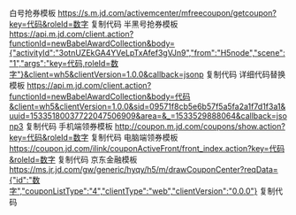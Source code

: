 白号抢券模板
https://s.m.jd.com/activemcenter/mfreecoupon/getcoupon?key=代码&roleId=数字
复制代码
半黑号抢券模板
https://api.m.jd.com/client.action?functionId=newBabelAwardCollection&body={"activityId":"3otnUZEkGA4YVeLpTxAfef3gVJn9","from":"H5node","scene":"1","args":"key=代码,roleId=数字"}&client=wh5&clientVersion=1.0.0&callback=jsonp
复制代码
详细代码替换模板
https://api.m.jd.com/client.action?functionId=newBabelAwardCollection&body=代码&client=wh5&clientVersion=1.0.0&sid=09571f8cb5e6b57f5a5fa2a1f7d1f3a1&uuid=15335180037722047506909&area=&_=1533529888064&callback=jsonp3
复制代码
手机端领券模板
http://coupon.m.jd.com/coupons/show.action?key=代码&roleId=数字
复制代码
电脑端领券模板
https://coupon.jd.com/ilink/couponActiveFront/front_index.action?key=代码&roleId=数字
复制代码
京东金融模板
https://ms.jr.jd.com/gw/generic/hyqy/h5/m/drawCouponCenter?reqData={"id":"数字","couponListType":"4","clientType":"web","clientVersion":"0.0.0"}
复制代码
